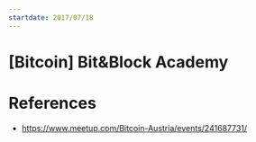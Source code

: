 ```yaml
---
startdate: 2017/07/18
---
```

# [Bitcoin] Bit&Block Academy

# References
* https://www.meetup.com/Bitcoin-Austria/events/241687731/
